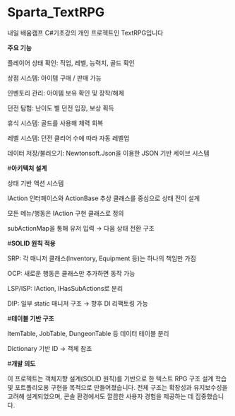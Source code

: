 # Sparta_TextRPG
내일 배움캠프 C#기초강의 개인 프로젝트인 TextRPG입니다


**주요 기능**


플레이어 상태 확인: 직업, 레벨, 능력치, 골드 확인

상점 시스템: 아이템 구매 / 판매 가능

인벤토리 관리: 아이템 보유 확인 및 장착/해제

던전 탐험: 난이도 별 던전 입장, 보상 획득

휴식 시스템: 골드를 사용해 체력 회복

레벨 시스템: 던전 클리어 수에 따라 자동 레벨업

데이터 저장/불러오기: Newtonsoft.Json을 이용한 JSON 기반 세이브 시스템


#**아키텍처 설계**


상태 기반 액션 시스템

IAction 인터페이스와 ActionBase 추상 클래스를 중심으로 상태 전이 설계

모든 메뉴/행동은 IAction 구현 클래스로 정의

subActionMap을 통해 유저 입력 → 다음 상태 전환 구조


#**SOLID 원칙 적용**


SRP: 각 매니저 클래스(Inventory, Equipment 등)는 하나의 책임만 가짐

OCP: 새로운 행동은 클래스만 추가하면 동작 가능

LSP/ISP: IAction, IHasSubActions로 분리

DIP: 일부 static 매니저 구조 → 향후 DI 리팩토링 가능


#**테이블 기반 구조**


ItemTable, JobTable, DungeonTable 등 데이터 테이블 분리

Dictionary 기반 ID → 객체 참조


#**개발 의도**

이 프로젝트는 객체지향 설계(SOLID 원칙)를 기반으로 한 텍스트 RPG 구조 설계 학습 및 포트폴리오용 구현을 목적으로 만들어졌습니다. 전체 구조는 확장성과 유지보수성을 고려해 설계되었으며, 콘솔 환경에서도 깔끔한 사용자 경험을 제공하는 데 집중했습니다.
